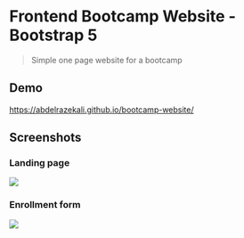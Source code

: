 # Frontend Bootcamp Website - Bootstrap 5

> Simple one page website for a bootcamp

## Demo

https://abdelrazekali.github.io/bootcamp-website/

## Screenshots

### Landing page
<img src="https://user-images.githubusercontent.com/78452508/168863270-9922e012-a1da-4076-b16a-2ac7629c6953.png"/>

### Enrollment form
<img src="https://user-images.githubusercontent.com/78452508/168863960-7084aa47-49af-434a-bb28-bbcc2b9d6ec7.png"/>
